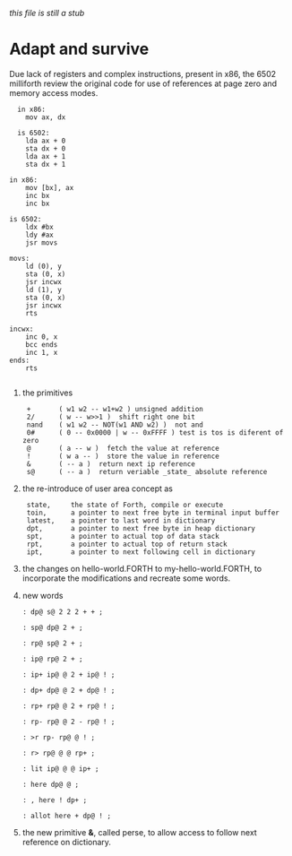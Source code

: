 _this file is still a stub_

# Adapt and survive

Due lack of registers and complex instructions, present in x86, the 6502 milliforth review the original code for use of references at page zero and memory access modes.

```
  in x86:
    mov ax, dx

  is 6502:
    lda ax + 0
    sta dx + 0
    lda ax + 1
    sta dx + 1
```

```
in x86:
    mov [bx], ax
    inc bx
    inc bx

is 6502:
    ldx #bx
    ldy #ax
    jsr movs

movs:
    ld (0), y
    sta (0, x)
    jsr incwx
    ld (1), y
    sta (0, x)
    jsr incwx
    rts

incwx:
    inc 0, x
    bcc ends
    inc 1, x
ends:
    rts
       
```
1. the primitives
   
        +       ( w1 w2 -- w1+w2 ) unsigned addition
        2/      ( w -- w>>1 )  shift right one bit
        nand    ( w1 w2 -- NOT(w1 AND w2) )  not and 
        0#      ( 0 -- 0x0000 | w -- 0xFFFF ) test is tos is diferent of zero
        @       ( a -- w )  fetch the value at reference
        !       ( w a -- )  store the value in reference
        &       ( -- a )  return next ip reference
        s@      ( -- a )  return veriable _state_ absolute reference
        
1. the re-introduce of user area concept as 

        state,     the state of Forth, compile or execute
        toin,      a pointer to next free byte in terminal input buffer
        latest,    a pointer to last word in dictionary
        dpt,       a pointer to next free byte in heap dictionary
        spt,       a pointer to actual top of data stack
        rpt,       a pointer to actual top of return stack
        ipt,       a pointer to next following cell in dictionary

2. the changes on hello-world.FORTH to my-hello-world.FORTH, to incorporate the modifications and recreate some words.
 
3. new words
    
       : dp@ s@ 2 2 2 + + ;
   
       : sp@ dp@ 2 + ;

       : rp@ sp@ 2 + ;

       : ip@ rp@ 2 + ; 
       
       : ip+ ip@ @ 2 + ip@ ! ;

       : dp+ dp@ @ 2 + dp@ ! ;

       : rp+ rp@ @ 2 + rp@ ! ;

       : rp- rp@ @ 2 - rp@ ! ;
   
       : >r rp- rp@ @ ! ;
   
       : r> rp@ @ @ rp+ ;

       : lit ip@ @ @ ip+ ;
   
       : here dp@ @ ;

       : , here ! dp+ ;

       : allot here + dp@ ! ;

4. the new primitive **&**, called perse, to allow access to follow next reference on dictionary.
